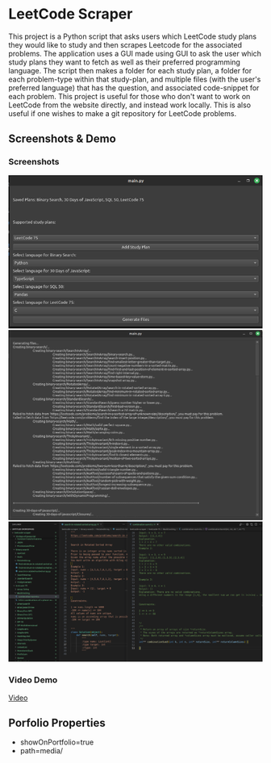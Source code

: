 # LeetCode Scraper 
This project is a Python script that asks users which LeetCode study plans they would like to study and then scrapes Leetcode for the associated problems. The application uses a GUI made using GUI to ask the user which study plans they want to fetch as well as their preferred programming language. The script then makes a folder for each study plan, a folder for each problem-type within that study-plan, and multiple files (with the user's preferred language) that has the question, and associated code-snippet for each problem. This project is useful for those who don't want to work on LeetCode from the website directly, and instead work locally. This is also useful if one wishes to make a git repository for LeetCode problems.



## Screenshots & Demo
### Screenshots
![Alt text](./media/gui-interface.png)
![Alt text](./media/gui-result.png)
![Alt text](./media/new-plans.png)


### Video Demo
[Video](https://commonmark.org/help/)

## Porfolio Properties
- showOnPortfolio=true
- path=media/
